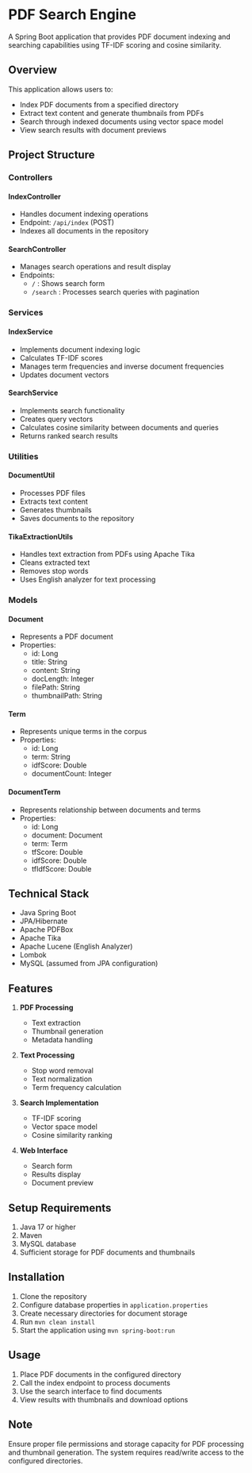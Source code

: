 # PDF Search Engine

A Spring Boot application that provides PDF document indexing and searching capabilities using TF-IDF scoring and cosine similarity.

## Overview

This application allows users to:
- Index PDF documents from a specified directory
- Extract text content and generate thumbnails from PDFs
- Search through indexed documents using vector space model
- View search results with document previews

## Project Structure

### Controllers

#### IndexController
- Handles document indexing operations
- Endpoint: `/api/index` (POST)
- Indexes all documents in the repository

#### SearchController
- Manages search operations and result display
- Endpoints:
  - `/` : Shows search form
  - `/search` : Processes search queries with pagination

### Services

#### IndexService
- Implements document indexing logic
- Calculates TF-IDF scores
- Manages term frequencies and inverse document frequencies
- Updates document vectors

#### SearchService
- Implements search functionality
- Creates query vectors
- Calculates cosine similarity between documents and queries
- Returns ranked search results

### Utilities

#### DocumentUtil
- Processes PDF files
- Extracts text content
- Generates thumbnails
- Saves documents to the repository

#### TikaExtractionUtils
- Handles text extraction from PDFs using Apache Tika
- Cleans extracted text
- Removes stop words
- Uses English analyzer for text processing

### Models

#### Document
- Represents a PDF document
- Properties:
  - id: Long
  - title: String
  - content: String
  - docLength: Integer
  - filePath: String
  - thumbnailPath: String

#### Term
- Represents unique terms in the corpus
- Properties:
  - id: Long
  - term: String
  - idfScore: Double
  - documentCount: Integer

#### DocumentTerm
- Represents relationship between documents and terms
- Properties:
  - id: Long
  - document: Document
  - term: Term
  - tfScore: Double
  - idfScore: Double
  - tfIdfScore: Double

## Technical Stack

- Java Spring Boot
- JPA/Hibernate
- Apache PDFBox
- Apache Tika
- Apache Lucene (English Analyzer)
- Lombok
- MySQL (assumed from JPA configuration)

## Features

1. **PDF Processing**
   - Text extraction
   - Thumbnail generation
   - Metadata handling

2. **Text Processing**
   - Stop word removal
   - Text normalization
   - Term frequency calculation

3. **Search Implementation**
   - TF-IDF scoring
   - Vector space model
   - Cosine similarity ranking

4. **Web Interface**
   - Search form
   - Results display
   - Document preview

## Setup Requirements

1. Java 17 or higher
2. Maven
3. MySQL database
4. Sufficient storage for PDF documents and thumbnails

## Installation

1. Clone the repository
2. Configure database properties in `application.properties`
3. Create necessary directories for document storage
4. Run `mvn clean install`
5. Start the application using `mvn spring-boot:run`

## Usage

1. Place PDF documents in the configured directory
2. Call the index endpoint to process documents
3. Use the search interface to find documents
4. View results with thumbnails and download options

## Note

Ensure proper file permissions and storage capacity for PDF processing and thumbnail generation. The system requires read/write access to the configured directories.
